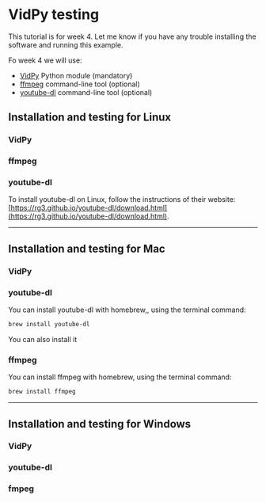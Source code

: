 # VidPy testing

This tutorial is for week 4. Let me know if you have any trouble installing the software and running this example.

Fo week 4 we will use:
* [VidPy](https://antiboredom.github.io/vidpy/) Python module (mandatory)
* [ffmpeg](https://www.ffmpeg.org/) command-line tool (optional)
* [youtube-dl](https://rg3.github.io/youtube-dl/) command-line tool (optional)

## Installation and testing for Linux

### VidPy

### ffmpeg

### youtube-dl

To install youtube-dl on Linux, follow the instructions of their website: [https://rg3.github.io/youtube-dl/download.html](https://rg3.github.io/youtube-dl/download.html).

---

## Installation and testing for Mac

### VidPy

### youtube-dl

You can install youtube-dl with homebrew,, using the terminal command:

```bash
brew install youtube-dl
```

You can also install it

### ffmpeg

You can install ffmpeg with homebrew, using the terminal command:

```bash
brew install ffmpeg
```

---

## Installation and testing for Windows

### VidPy


### youtube-dl

### fmpeg
